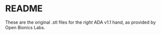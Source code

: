 # README

These are the original .stl files for the *right* ADA v1.1 hand, as provided by Open Bionics Labs.
